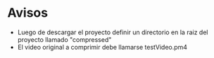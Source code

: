 # Avisos
- Luego de descargar el proyecto definir un directorio en la raiz del proyecto llamado "compressed"
- El video original a comprimir debe llamarse testVideo.pm4